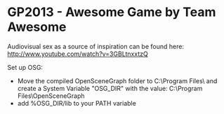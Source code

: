 GP2013 - Awesome Game by Team Awesome
======

Audiovisual sex as a source of inspiration can be found here: http://www.youtube.com/watch?v=3GBLtnxxtzQ


Set up OSG:
- Move the compiled OpenSceneGraph folder to C:\Program Files\ and create a System Variable "OSG_DIR" with the value: C:\Program Files\OpenSceneGraph
- add %OSG_DIR/lib to your PATH variable

